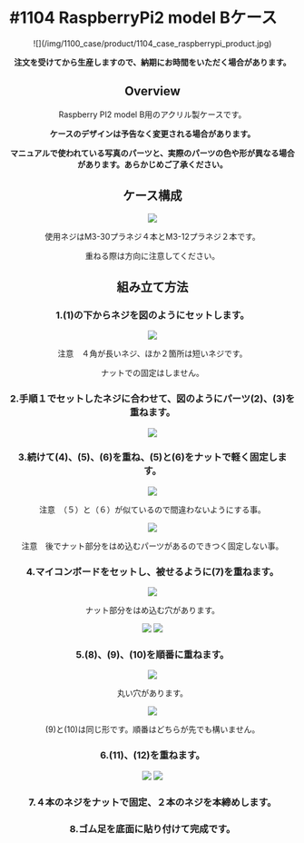 # #1104 RaspberryPi2 model Bケース
<center>
![](/img/1100_case/product/1104_case_raspberrypi_product.jpg)
<!--COLORME-->

**注文を受けてから生産しますので、納期にお時間をいただく場合があります。**

## Overview
Raspberry PI2 model B用のアクリル製ケースです。

**ケースのデザインは予告なく変更される場合があります。**

**マニュアルで使われている写真のパーツと、実際のパーツの色や形が異なる場合があります。あらかじめご了承ください。**

## ケース構成

![](/img/1100_case/manual/raspi2b_00.jpg)

使用ネジはM3-30プラネジ４本とM3-12プラネジ２本です。

重ねる際は方向に注意してください。

## 組み立て方法
### 1.(1)の下からネジを図のようにセットします。
![](/img/1100_case/manual/raspi2b_01.jpg)

注意　４角が長いネジ、ほか２箇所は短いネジです。

ナットでの固定はしません。

### 2.手順１でセットしたネジに合わせて、図のようにパーツ(2)、(3)を重ねます。
![](/img/1100_case/manual/raspi2b_01a.jpg)

### 3.続けて(4)、(5)、(6)を重ね、(5)と(6)をナットで軽く固定します。
![](/img/1100_case/manual/raspi2b_02.jpg)

注意　（５）と（６）が似ているので間違わないようにする事。

![](/img/1100_case/manual/raspi2b_03.jpg)

注意　後でナット部分をはめ込むパーツがあるのできつく固定しない事。

### 4.マイコンボードをセットし、被せるように(7)を重ねます。
![](/img/1100_case/manual/raspi2b_04.jpg)

ナット部分をはめ込む穴があります。

![](/img/1100_case/manual/raspi2b_04a.jpg)
![](/img/1100_case/manual/raspi2b_04b.jpg)

### 5.(8)、(9)、(10)を順番に重ねます。
![](/img/1100_case/manual/raspi2b_05.jpg)

丸い穴があります。

![](/img/1100_case/manual/raspi2b_06.jpg)

(9)と(10)は同じ形です。順番はどちらが先でも構いません。

### 6.(11)、(12)を重ねます。
![](/img/1100_case/manual/raspi2b_07.jpg)
![](/img/1100_case/manual/raspi2b_08.jpg)

### 7.４本のネジをナットで固定、２本のネジを本締めします。


### 8.ゴム足を底面に貼り付けて完成です。